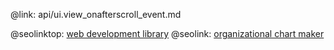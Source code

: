 @link: api/ui.view_onafterscroll_event.md

@seolinktop: [web development library](https://webix.com)
@seolink: [organizational chart maker](https://webix.com/widget/organogram/)